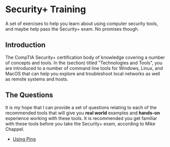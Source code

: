# Security+ Training
A set of exercises to help you learn about using computer security tools, and maybe help pass the Security+ exam. No promises though.

## Introduction
The CompTIA Security+ certification body of knowledge covering a number of concepts and tools. In the (section) titled "Technologies and Tools", you are introduced to a number of command line tools for Windows, Linux, and MacOS that can help you explore and troubleshoot local networks as well as remote systems and hosts.

## The Questions
It is my hope that I can provide a set of questions relating to each of the recommended tools that will give you **real world** examples and **hands-on** experience working with these tools. It is recommended you get familiar with these tools before you take the Security+ exam, according to Mike Chappel.

* <a href="ping.md">Using Ping</a>
